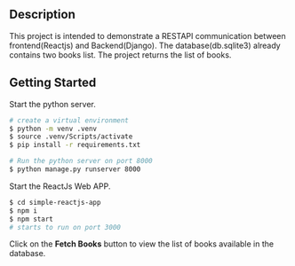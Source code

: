 

## Description
This project is intended to demonstrate a RESTAPI communication between frontend(Reactjs) and Backend(Django). The database(db.sqlite3) already contains two books list. The project returns the list of books.

## Getting Started

Start the python server.

```sh
# create a virtual environment
$ python -m venv .venv
$ source .venv/Scripts/activate
$ pip install -r requirements.txt

# Run the python server on port 8000
$ python manage.py runserver 8000
```

Start the ReactJs Web APP.

```sh
$ cd simple-reactjs-app
$ npm i
$ npm start
# starts to run on port 3000
```
Click on the **Fetch Books** button to view the list of books available in the database.